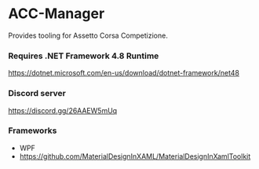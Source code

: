 # ACC-Manager
Provides tooling for Assetto Corsa Competizione.


### Requires .NET Framework 4.8 Runtime
https://dotnet.microsoft.com/en-us/download/dotnet-framework/net48

### Discord server
https://discord.gg/26AAEW5mUq


### Frameworks
- WPF
- https://github.com/MaterialDesignInXAML/MaterialDesignInXamlToolkit
